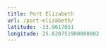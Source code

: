 ```yaml
---
title: Port Elizabeth
url: /port-elizabeth/
latitude: -33.9617051
longitude: 25.620751900000002
---
```

